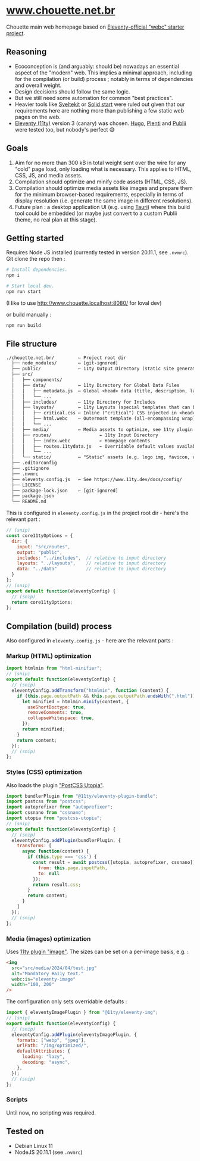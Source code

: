 # www.chouette.net.br

Chouette main web homepage based on [Eleventy-official "webc" starter project](https://github.com/11ty/eleventy-base-webc).

## Reasoning

- Ecoconception is (and arguably: should be) nowadays an essential aspect of the "modern" web. This implies a minimal approach, including for the compilation (or build) process ; notably in terms of dependencies and overall weight.
- Design decisions should follow the same logic.
- But we still need some automation for common "best practices".
- Heavier tools like [Sveltekit](https://kit.svelte.dev) or [Solid start](https://github.com/solidjs/solid-start) were ruled out given that our requirements here are nothing more than publishing a few static web pages on the web.
- [Eleventy (11ty)](https://www.11ty.dev) version 3 (canary) was chosen. [Hugo](https://gohugo.io), [Plenti](https://plenti.co) and [Publii](https://getpublii.com) were tested too, but nobody's perfect 😅

## Goals

1. Aim for no more than 300 kB in total weight sent over the wire for any "cold" page load, only loading what is necessary. This applies to HTML, CSS, JS, and media assets.
1. Compilation should optimize and minify code assets (HTML, CSS, JS).
1. Compilation should optimize media assets like images and prepare them for the minimum browser-based requirements, especially in terms of display resolution (i.e. generate the same image in different resolutions).
1. Future plan : a desktop application UI (e.g. using [Tauri](https://tauri.app/)) where this build tool could be embedded (or maybe just convert to a custom Publii theme, no real plan at this stage).

## Getting started

Requires Node JS installed (currently tested in version 20.11.1, see `.nvmrc`). Git clone the repo then :

```sh
# Install dependencies.
npm i

# Start local dev.
npm run start
```

(I like to use http://www.chouette.localhost:8080/ for loval dev)

or build manually :

```sh
npm run build
```

## File structure

```txt
./chouette.net.br/         ← Project root dir
  ├── node_modules/        ← [git-ignored]
  ├── public/              ← 11ty Output Directory (static site generated files, web server doc root)
  ├── src/
  │   ├── components/
  │   ├── data/            ← 11ty Directory for Global Data Files
  │   │   ├── metadata.js  ← Global <head> data (title, description, language)
  │   │   └── ...
  │   ├── includes/        ← 11ty Directory for Includes
  │   ├── layouts/         ← 11ty Layouts (special templates that can be used to wrap other content)
  │   │   ├── critical.css ← Inline ("critical") CSS injected in <head>
  │   │   ├── html.webc    ← Outermost template (all-encompassing wrap)
  │   │   └── ...
  │   ├── media/           ← Media assets to optimize, see 11ty plugin "image"
  │   ├── routes/                  ← 11ty Input Directory
  │   │   ├── index.webc           ← Homepage contents
  │   │   ├── routes.11tydata.js   ← Overridable default values available in all templates in src/routes
  │   │   └── ...
  │   └── static/          ← "Static" assets (e.g. logo img, favicon, robots.txt, etc).
  ├── .editorconfig
  ├── .gitignore
  ├── .nvmrc
  ├── eleventy.config.js   ← See https://www.11ty.dev/docs/config/
  ├── LICENSE
  ├── package-lock.json    ← [git-ignored]
  ├── package.json
  └── README.md
```

This is configured in `eleventy.config.js` in the project root dir - here's the relevant part :

```js
// (snip)
const core11tyOptions = {
  dir: {
    input: "src/routes",
    output: "public",
    includes: "../includes",  // relative to input directory
    layouts: "../layouts",    // relative to input directory
    data: "../data"           // relative to input directory
  }
};
// (snip)
export default function(eleventyConfig) {
  // (snip)
  return core11tyOptions;
};
```

## Compilation (build) process

Also configured in `eleventy.config.js` - here are the relevant parts :

### Markup (HTML) optimization

```js
import htmlmin from "html-minifier";
// (snip)
export default function(eleventyConfig) {
  // (snip)
  eleventyConfig.addTransform("htmlmin", function (content) {
    if (this.page.outputPath && this.page.outputPath.endsWith(".html")) {
      let minified = htmlmin.minify(content, {
        useShortDoctype: true,
        removeComments: true,
        collapseWhitespace: true,
      });
      return minified;
    }
    return content;
  });
  // (snip)
};
```

### Styles (CSS) optimization

Also loads the plugin ["PostCSS Utopia"](https://github.com/trys/postcss-utopia).

```js
import bundlerPlugin from "@11ty/eleventy-plugin-bundle";
import postcss from "postcss";
import autoprefixer from "autoprefixer";
import cssnano from "cssnano";
import utopia from "postcss-utopia";
// (snip)
export default function(eleventyConfig) {
  // (snip)
  eleventyConfig.addPlugin(bundlerPlugin, {
    transforms: [
      async function(content) {
        if (this.type === 'css') {
          const result = await postcss([utopia, autoprefixer, cssnano]).process(content, {
            from: this.page.inputPath,
            to: null
          });
          return result.css;
        }
        return content;
      }
    ]
  });
  // (snip)
};
```

### Media (images) optimization

Uses [11ty plugin "image"](https://www.11ty.dev/docs/plugins/image/). The sizes can be set on a per-image basis, e.g. :

```html
<img
  src="src/media/2024/04/test.jpg"
  alt="Mandatory #a11y text."
  webc:is="eleventy-image"
  width="100, 200"
/>
```

The configuration only sets overridable defaults :

```js
import { eleventyImagePlugin } from "@11ty/eleventy-img";
// (snip)
export default function(eleventyConfig) {
  // (snip)
  eleventyConfig.addPlugin(eleventyImagePlugin, {
    formats: ["webp", "jpeg"],
    urlPath: "/img/optimized/",
    defaultAttributes: {
      loading: "lazy",
      decoding: "async",
    },
  });
  // (snip)
};
```

### Scripts

Until now, no scripting was required.

## Tested on

- Debian Linux 11
- NodeJS 20.11.1 (see `.nvmrc`)
